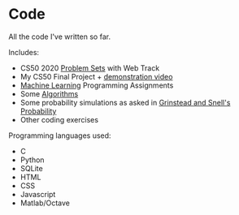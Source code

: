 # Code
All the code I've written so far.

Includes:
- CS50 2020 [Problem Sets](https://cs50.harvard.edu/x/2020/) with Web Track
- My CS50 Final Project + [demonstration video](https://www.youtube.com/watch?v=3pOB0Sdsuko)
- [Machine Learning](https://www.coursera.org/learn/machine-learning) Programming Assignments
- Some [Algorithms](https://www.coursera.org/specializations/algorithms)
- Some probability simulations as asked in [Grinstead and Snell's Probability](https://math.dartmouth.edu/~prob/prob/prob.pdf)
- Other coding exercises

Programming languages used:
- C
- Python
- SQLite
- HTML
- CSS
- Javascript
- Matlab/Octave
